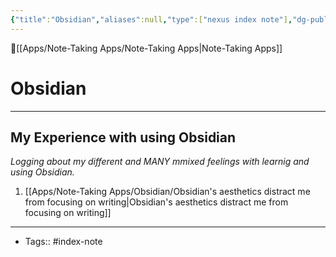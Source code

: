 ```yaml
---
{"title":"Obsidian","aliases":null,"type":["nexus index note"],"dg-publish":true,"dg-pinned":true,"publish":true,"tags":["index-note"],"cssclasses":["cards"],"permalink":"/apps/note-taking-apps/obsidian/obsidian/","pinned":true,"dgPassFrontmatter":true,"created":"2023-09-11T14:08:38.809-07:00","updated":"2023-09-11T21:04:56.790-07:00"}
---
```



🔺[[Apps/Note-Taking Apps/Note-Taking Apps\|Note-Taking Apps]]

# Obsidian
---

## My Experience with using Obsidian 
*Logging about my different and MANY mmixed feelings with learnig and using Obsidian.*

1. [[Apps/Note-Taking Apps/Obsidian/Obsidian's aesthetics distract me from focusing on writing\|Obsidian's aesthetics distract me from focusing on writing]]






---
- Tags:: #index-note 








